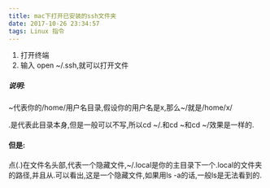 ```yaml
---
title: mac下打开已安装的ssh文件夹
date: 2017-10-26 23:34:57
tags: Linux 指令
---
```

1. 打开终端
2. 输入 open ~/.ssh,就可以打开文件

##### 说明:

~代表你的/home/用户名目录,假设你的用户名是x,那么~/就是/home/x/

.是代表此目录本身,但是一般可以不写,所以cd ~/.和cd ~和cd ~/效果是一样的.

#### 但是:
点(.)在文件名头部,代表一个隐藏文件,~/.local是你的主目录下一个.local的文件夹的路径,并且从.可以看出,这是一个隐藏文件,如果用ls -a的话,一般ls是无法看到的.